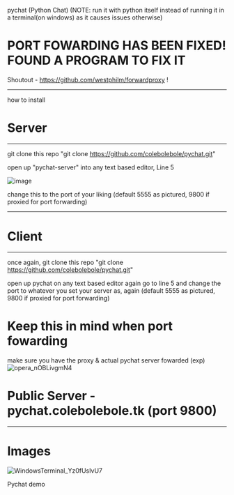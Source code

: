 pychat (Python Chat)
(NOTE: run it with python itself instead of running it in a terminal(on windows) as it causes issues otherwise)


# PORT FOWARDING HAS BEEN FIXED! FOUND A PROGRAM TO FIX IT 

Shoutout - https://github.com/westphilm/forwardproxy !

---

how to install


# Server
---
git clone this repo "git clone https://github.com/colebolebole/pychat.git"

open up "pychat-server" into any text based editor, Line 5


![image](https://user-images.githubusercontent.com/88512222/231636969-da004ad2-efb0-4892-a80e-6074b7cea476.png)

change this to the port of your liking (default 5555 as pictured, 9800 if proxied for port forwarding)



---

# Client

---

once again, git clone this repo "git clone https://github.com/colebolebole/pychat.git"

open up pychat on any text based editor 
again go to line 5 and change the port to whatever you set your server as, again (default 5555 as pictured, 9800 if proxied for port forwarding) 

# Keep this in mind when port fowarding

make sure you have the proxy & actual pychat server fowarded (exp)
![opera_nOBLivgmN4](https://user-images.githubusercontent.com/88512222/231716907-4b5696c2-707c-49e2-a0c6-a4d049d8bbce.png)

# Public Server - pychat.colebolebole.tk (port 9800)
---

# Images

![WindowsTerminal_Yz0fUsIvU7](https://user-images.githubusercontent.com/88512222/231637536-1afdb4a6-c4ca-48d9-9489-d84bd8ebd816.png)

Pychat demo


